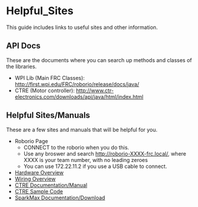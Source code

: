 # Helpful_Sites

This guide includes links to useful sites and other information.

## API Docs

These are the documents where you can search up methods and classes of the libraries.

- WPI Lib (Main FRC Classes): http://first.wpi.edu/FRC/roborio/release/docs/java/
- CTRE (Motor controller): http://www.ctr-electronics.com/downloads/api/java/html/index.html

## Helpful Sites/Manuals

These are a few sites and manuals that will be helpful for you.

- Roborio Page
  - CONNECT to the roborio when you do this.
  - Use any broswer and search <http://roborio-XXXX-frc.local/>, where XXXX is your team number, with no leading zeroes
  - You can use 172.22.11.2 if you use a USB cable to connect.
- [Hardware Overview](https://docs.wpilib.org/en/latest/docs/getting-started/getting-started-frc-control-system/control-system-hardware.html)
- [Wiring Overview](https://docs.wpilib.org/en/latest/docs/getting-started/getting-started-frc-control-system/how-to-wire-a-robot.html)
- [CTRE Documentation/Manual](https://phoenix-documentation.readthedocs.io/en/latest/index.html)
- [CTRE Sample Code](https://github.com/CrossTheRoadElec/Phoenix-Examples-Languages)
- [SparkMax Documentation/Download](http://www.revrobotics.com/sparkmax-software/)
